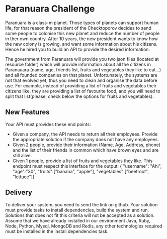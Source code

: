 # Paranuara Challenge
Paranuara is a class-m planet. Those types of planets can support human life, for that reason the president of the Checktoporov decides to send some people to colonise this new planet and
reduce the number of people in ther own country. After 10 years, the new president wants to know how the new colony is growing, and want some information about his citizens. Hence he hired you to build an API to provide the desired information.

The government from Paranuara will provide you two json files (located at resource folder) which will provide information about all the citizens in Paranauara (name, age, friends list, fruits and vegetables they like to eat...) and all founded companies on that planet. 
Unfortunately, the systems are not that evolved yet, thus you need to clean and organise the data before use. 
For example, instead of providing a list of fruits and vegetables their citizens like, they are providing a list of favourite food, and you will need to split that list(please, check below the options for fruits and vegetables).

## New Features
Your API must provides these end points:
- Given a company, the API needs to return all their employees. Provide the appropriate solution if the company does not have any employees.
- Given 2 people, provide their information (Name, Age, Address, phone) and the list of their friends in common which have brown eyes and are still alive.
- Given 1 people, provide a list of fruits and vegetables they like. This endpoint must respect this interface for the output: { "username": "Ahi", "age":"30", "fruits":["banana", "apple"], "vegetables":["beetroot", "lettuce"]}

## Delivery
To deliver your system, you need to send the link on github. Your solution must provide tasks to install dependencies, build the system and run. Solutions that does not fit this criteria will not be accepted as a solution. Assume that we have already installed in our environment Java, Ruby, Node, Python, Mysql, MongoDB and Redis, any other technologies required must be installed in the install dependencies task.


